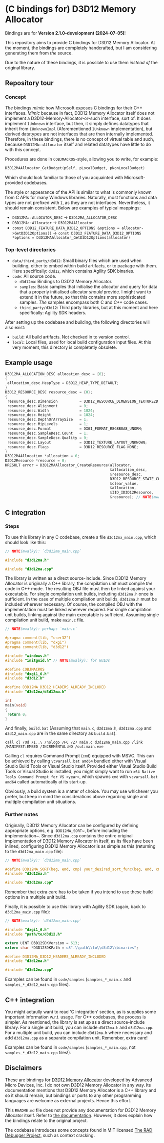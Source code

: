 # (C bindings for) D3D12 Memory Allocator

Bindings are for **Version 2.1.0-development (2024-07-05)**!

This repository aims to provide C bindings for D3D12 Memory Allocator. At the
moment, the bindings are completely handcrafted, but I am considering
generating them from _the_ source.

Due to the nature of these bindings, it is possible to use them _instead of_
the original library.

## Repository tour

### Concept

_The_ bindings _mimic_ how Microsoft exposes C bindings for their C++ interfaces.
_Mimic_ because in fact, D3D12 Memory Allocator itself does not implement a
D3D12-Memory-Allocator-or-such interface, sort of. It does implement `IUnknown`
interface, but then, it simply defines datatypes that inherit from
`IUnknownImpl` (Aforementioned `IUnknown` implementation), but derived
datatypes are not interfaces that are then internally implemented. Therefore,
in these bindings, there is no concept of virtual table and such, because
`D3D12MA::Allocator` itself and related datatypes have little to do with this
concept.

Procedures are done in `COBJMACROS`-style, allowing you to write, for example:
```c
D3D12MAAllocator_GetBudget(pSelf, pLocalBudget, pNonLocalBudget)
```
Which should look familiar to those of you acquainted with Microsoft-provided
codebases.

The style or appearance of the API is similar to what is commonly known from C
APIs for many Windows libraries. Naturally, most functions and data types are
not prefixed with `I`, as they are not interfaces. Nevertheless, it should
remain consistent. Below are examples of typical mappings:
- `D3D12MA::ALLOCATOR_DESC` → `D3D12MA_ALLOCATOR_DESC`
- `D3D12MA::Allocator` → `D3D12MAAllocator`
- `const D3D12_FEATURE_DATA_D3D12_OPTIONS &options = allocator->GetD3D12Options()` → `const D3D12_FEATURE_DATA_D3D12_OPTIONS *options = D3D12MAAllocator_GetD3D12Options(allocator)`

### Top-level directories

- `data/third_party/d3d12`: Small binary files which are used when building,
  either to embed within build artifacts, or to package with them. Here
  specifically: `d3d12`, which contains Agility SDK binaries.
- `code`: All source code.
  - `d3d12ma`: Bindings to D3D12 Memory Allocator.
  - `samples`: Basic samples that initialise the allocator and query for data
    that a properly initialised allocator _should_ provide. I might want to
    extend it in the future, so that this contains more sophisticated samples.
    _The_ samples encompass both C and C++ code cases.
  - `third_party/d3d12`: Third party libraries, but at this moment and here
    specifically: Agility SDK headers.

After setting up the codebase and building, the following directories will
also exist:

- `build`: All build artifacts. Not checked in to version control.
- `local`: Local files, used for local build configuration input files.
  At this very moment, this directory is completetly obsolete.

## Example usage

```c
D3D12MA_ALLOCATION_DESC allocation_desc = {0};
{
 allocation_desc.HeapType = D3D12_HEAP_TYPE_DEFAULT;
}
D3D12_RESOURCE_DESC resource_desc = {0};
{
 resource_desc.Dimension          = D3D12_RESOURCE_DIMENSION_TEXTURE2D;
 resource_desc.Alignment          = 0;
 resource_desc.Width              = 1024;
 resource_desc.Height             = 1024;
 resource_desc.DepthOrArraySize   = 1;
 resource_desc.MipLevels          = 1;
 resource_desc.Format             = DXGI_FORMAT_R8G8B8A8_UNORM;
 resource_desc.SampleDesc.Count   = 1;
 resource_desc.SampleDesc.Quality = 0;
 resource_desc.Layout             = D3D12_TEXTURE_LAYOUT_UNKNOWN;
 resource_desc.Flags              = D3D12_RESOURCE_FLAG_NONE;
}
D3D12MAAllocation *allocation = 0;
D3D12Resource *resource = 0;
HRESULT error = D3D12MAAllocator_CreateResource(allocator,
                                                &allocation_desc,
                                                &resource_desc,
                                                D3D12_RESOURCE_STATE_COPY_DEST,
                                                &clear_value,
                                                &allocation,
                                                &IID_ID3D12Resource,
                                                &resource); // NOTE(mwalky): or `(void **)(&resource)`
```

## C integration

### Steps

To use this library in any C codebase, create a file `d3d12ma_main.cpp`, which
should look like this:
```c
// NOTE(mwalky): `d3d12ma_main.cpp`

#include "d3d12ma.h"

#include "d3d12ma.cpp"
```
The library is written as a direct source-include. Since D3D12 Memory Allocator
is originally a C++ library, the compilation unit must compile _the_ code in
C++ mode. The resulting OBJ file must then be linked against your executable.
For single compilation unit builds, including `d3d12ma.h` once is sufficient.
In the case of multiple compilation unit builds, `d3d12ma.h` must be included
wherever necessary. Of course, the compiled OBJ with the implementation must be
linked wherever required. For single compilation unit builds, linking against
the main executable is sufficient. Assuming single compilation unit build, make
`main.c` file.
```c
// NOTE(mwalky): perhaps `main.c`

#pragma comment(lib, "user32")
#pragma comment(lib, "dxgi")
#pragma comment(lib, "d3d12")

#include "windows.h"
#include "initguid.h" // NOTE(mwalky): for GUIDs

#define COBJMACROS
#include "dxgi1_6.h"
#include "d3d12.h"

#define D3D12MA_D3D12_HEADERS_ALREADY_INCLUDED
#include "d3d12ma/d3d12ma.h"

int
main(void)
{
 return 0;
}
```
And finally, `build.bat` (Assuming that `main.c`, `d3d12ma.h`, `d3d12ma.cpp`
and `d3d12_main.cpp` are in the same directory as `build.bat`).
```batchfile
call cl /Od /I..\ /nologo /FC /Z7 main.c d3d12ma_main.cpp /link /MANIFEST:EMBED /INCREMENTAL:NO /out:main.exe
```
Calling `cl` requires Command Prompt (`cmd`) equipped with MSVC. This can be
achieved by calling `vcvarsall.bat amd64` bundled either with Visual Studio
Build Tools or Visual Studio itself. Provided either Visual Studio Build Tools
or Visual Studio is installed, you might simply want to run
`x64 Native Tools Command Prompt for VS <year>`, which spawns `cmd` with
`vcvarsall.bat amd64` called automatically at its start-up.

Obviously, a build system is a matter of choice. You may use whichever you
prefer, but keep in mind the considerations above regarding single and multiple
compilation unit situations.

### Further notes

Originally, D3D12 Memory Allocator can be configured by defining appropriate
options, e.g. `D3D12MA_SORT`~, before including the implementation~. Since
`d3d12ma.cpp` contains the entire original implementation of D3D12 Memory
Allocator in itself, as its files have been inlined, configuring D3D12 Memory
Allocator is as simple as this (returning to the `d3d12ma_main.cpp` file):
```c
// NOTE(mwalky): `d3d12ma_main.cpp`

#define D3D12MA_SORT(beg, end, cmp) your_desired_sort_func(beg, end, cmp)
#include "d3d12ma.h"

#include "d3d12ma.cpp"
```
Remember that extra care has to be taken if you intend to use these build
options in a multiple unit build.

Finally, it is possible to use this library with Agility SDK (again, back to
`d3d12ma_main.cpp` file):
```c
// NOTE(mwalky): `d3d12ma_main.cpp`

#include "dxgi1_6.h"
#include "path/to/d3d12.h"

extern UINT D3D12SDKVersion = 613;
extern char *D3D12SDKPath = u8".\\path\\to\\d3d12\\binaries";

#define D3D12MA_D3D12_HEADERS_ALREADY_INCLUDED
#include "d3d12ma.h"

#include "d3d12ma.cpp"
```
Examples can be found in `code/samples` (`samples_*_main.c` and
`samples_*_d3d12_main.cpp` files).

## C++ integration

You might actaully want to read 'C integration' section, as is supplies some
important information w.r.t. usage. For C++ codebases, the process is simpler.
As mentioned, the library is set up as a direct source-include library. For a
single unit build, you can include `d3d12ma.h` and `d3d12ma.cpp`. For a
multiple unit build, you can include `d3d12ma.h` where necessary and add
`d3d12ma.cpp` as a separate compilation unit. Remember, extra care!

Examples can be found in `code/samples` (`samples_*_main.cpp`, not
`samples_*_d3d12_main.cpp` files!).

## Disclaimers

These are bindings for [D3D12 Memory Allocator](https://github.com/GPUOpen-LibrariesAndSDKs/D3D12MemoryAllocator)
developed by Advanced Micro Devices, Inc. I do not own D3D12 Memory Allocator
in any way. Its documentation mentions that D3D12 Memory Allocator is a C++
library and so it should remain, but bindings or ports to any other programming
languages are welcome as external projects. Hence this effort.

This `README.md` file does not provide any documentation for D3D12
Memory Allocator itself. Refer to [the documentation](https://gpuopen-librariesandsdks.github.io/D3D12MemoryAllocator/html/).
However, it does explain how the bindings relate to the original project.

The codebase introduces some concepts found in MIT licensed
[The RAD Debugger Project](https://github.com/EpicGamesExt/raddebugger), such
as context cracking.
